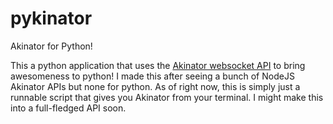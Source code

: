 # pykinator
Akinator for Python!

This a python application that uses the [Akinator websocket API](http://en.akinator.com) to bring awesomeness to python!
I made this after seeing a bunch of NodeJS Akinator APIs but none for python.
As of right now, this is simply just a runnable script that gives you Akinator from your terminal.
I might make this into a full-fledged API soon.
